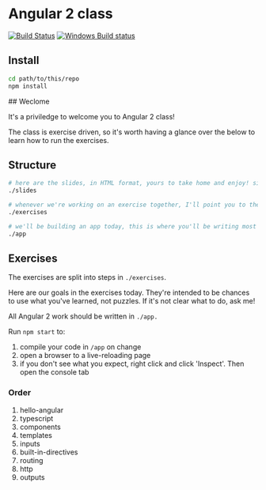 # Angular 2 class

[![Build Status](https://travis-ci.org/timruffles/angular-2-class.svg?branch=master)](https://travis-ci.org/timruffles/angular-2-class)
[![Windows Build status](https://ci.appveyor.com/api/projects/status/tv14tusk6pd7d36r?svg=true)](https://ci.appveyor.com/project/timruffles/angular-2-class)

## Install

```sh
cd path/to/this/repo
npm install
```

## Weclome


It's a priviledge to welcome you to Angular 2 class!

The class is exercise driven, so it's worth having a glance over the below to learn how to run the exercises.

## Structure

```sh
# here are the slides, in HTML format, yours to take home and enjoy! simply open slides/index.html in your favourite brower
./slides 

# whenever we're working on an exercise together, I'll point you to the exercises folder
./exercises

# we'll be building an app today, this is where you'll be writing most of your code
./app
```

## Exercises

The exercises are split into steps in `./exercises`.

Here are our goals in the exercises today. They're intended to be chances to use what you've learned, not puzzles. If it's not clear what to do, ask me!

All Angular 2 work should be written in `./app.`

Run `npm start` to:

1. compile your code in `/app` on change
1. open a browser to a live-reloading page
1. if you don't see what you expect, right click and click 'Inspect'. Then open the console tab

### Order

1. hello-angular
1. typescript
1. components
1. templates
1. inputs
1. built-in-directives
1. routing
1. http
1. outputs



